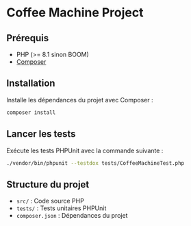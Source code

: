 # Coffee Machine Project

## Prérequis

- PHP (>= 8.1 sinon BOOM)
- [Composer](https://getcomposer.org/)

## Installation

Installe les dépendances du projet avec Composer :

```bash
composer install
```

## Lancer les tests

Exécute les tests PHPUnit avec la commande suivante :

```bash
./vendor/bin/phpunit --testdox tests/CoffeeMachineTest.php
```

## Structure du projet

- `src/` : Code source PHP
- `tests/` : Tests unitaires PHPUnit
- `composer.json` : Dépendances du projet
